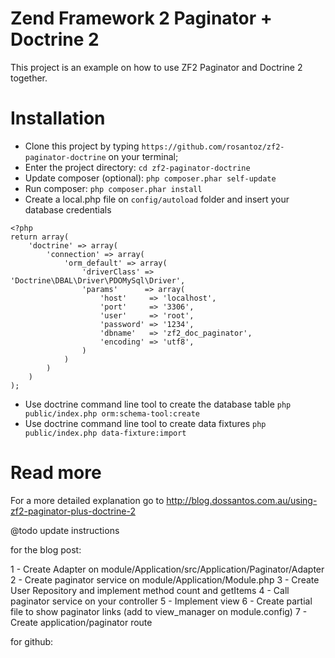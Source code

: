 # Zend Framework 2 Paginator + Doctrine 2

This project is an example on how to use ZF2 Paginator and Doctrine 2 together.


# Installation

+ Clone this project by typing `https://github.com/rosantoz/zf2-paginator-doctrine` on your terminal;
+ Enter the project directory: `cd zf2-paginator-doctrine`
+ Update composer (optional): `php composer.phar self-update`
+ Run composer: `php composer.phar install`
+ Create a local.php file on `config/autoload` folder and insert your database credentials
```
<?php
return array(
    'doctrine' => array(
        'connection' => array(
            'orm_default' => array(
                'driverClass' => 'Doctrine\DBAL\Driver\PDOMySql\Driver',
                'params'      => array(
                    'host'     => 'localhost',
                    'port'     => '3306',
                    'user'     => 'root',
                    'password' => '1234',
                    'dbname'   => 'zf2_doc_paginator',
                    'encoding' => 'utf8',
                )
            )
        )
    )
);
```
+ Use doctrine command line tool to create the database table `php public/index.php orm:schema-tool:create`
+ Use doctrine command line tool to create data fixtures `php public/index.php data-fixture:import`


# Read more

For a more detailed explanation go to http://blog.dossantos.com.au/using-zf2-paginator-plus-doctrine-2


@todo update instructions

for the blog post:

1 - Create Adapter on module/Application/src/Application/Paginator/Adapter
2 - Create paginator service on module/Application/Module.php
3 - Create User Repository and implement method count and getItems
4 - Call paginator service on your controller
5 - Implement view
6 - Create partial file to show paginator links (add to view_manager on module.config)
7 - Create application/paginator route

for github:


